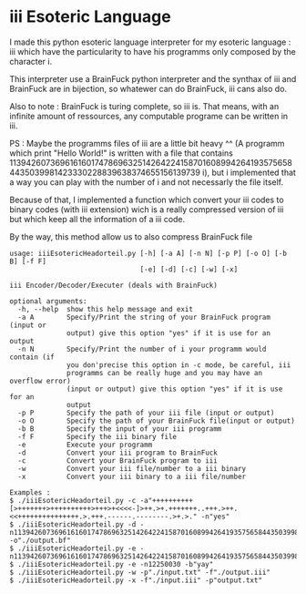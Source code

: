 # iii Esoteric Language

I made this python esoteric language interpreter for my esoteric language : iii which have the particularity to have his programms only composed by the character i.

This interpreter use a BrainFuck python interpreter and the synthax of iii and BrainFuck are in bijection, so whatewer can do BrainFuck, iii cans also do.

Also to note : BrainFuck is turing complete, so iii is. That means, with an infinite amount of ressources, any computable programe can be written in iii.

PS : Maybe the programms files of iii are a little bit heavy ^^ (A programm which print "Hello World!" is written with a file that contains 11394260736961616017478696325142642241587016089942641935756584435039981423330228839638374655156139739 i), but i implemented that a way you can play with the number of i and not necessarly the file itself.

Because of that, I implemented a function which convert your iii codes to binary codes (with iii extension) wich is a really compressed version of iii but which keep all the information of a iii code.

By the way, this method allow us to also compress BrainFuck file

```
usage: iiiEsotericHeadorteil.py [-h] [-a A] [-n N] [-p P] [-o O] [-b B] [-f F]
                                [-e] [-d] [-c] [-w] [-x]

iii Encoder/Decoder/Executer (deals with BrainFuck)

optional arguments:
  -h, --help  show this help message and exit
  -a A        Specify/Print the string of your BrainFuck program (input or
              output) give this option "yes" if it is use for an output
  -n N        Specify/Print the number of i your programm would contain (if
              you don'precise this option in -c mode, be careful, iii
              programms can be really huge and you may have an overflow error)
              (input or output) give this option "yes" if it is use for an
              output
  -p P        Specify the path of your iii file (input or output)
  -o O        Specify the path of your BrainFuck file(input or output)
  -b B        Specify the input of your iii programm
  -f F        Specify the iii binary file
  -e          Execute your programm
  -d          Convert your iii program to BrainFuck
  -c          Convert your BrainFuck program to iii
  -w          Convert your iii file/number to a iii binary
  -x          Convert your iii binary to a iii file/number

Examples :
$ ./iiiEsotericHeadorteil.py -c -a"++++++++++[>+++++++>++++++++++>+++>+<<<<-]>++.>+.+++++++..+++.>++.<<+++++++++++++++.>.+++.------.--------.>+.>." -n"yes"
$ ./iiiEsotericHeadorteil.py -d -n11394260736961616017478696325142642241587016089942641935756584435039981423330228839638374655156139739 -o"./output.bf"
$ ./iiiEsotericHeadorteil.py -e -n11394260736961616017478696325142642241587016089942641935756584435039981423330228839638374655156139739
$ ./iiiEsotericHeadorteil.py -e -n12250030 -b"yay"
$ ./iiiEsotericHeadorteil.py -w -p"./input.txt" -f"./output.iii"
$ ./iiiEsotericHeadorteil.py -x -f"./input.iii" -p"output.txt"
```
